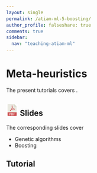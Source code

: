 ```yaml
---
layout: single
permalink: /atiam-ml-5-boosting/
author_profile: falseshare: true
comments: true
sidebar:
  nav: "teaching-atiam-ml"
---
```


# Meta-heuristics

The present tutorials covers .

## [![](../images/pdf.png)](../documents/MML.Lesson.5.Boosting.pdf) Slides

The corresponding slides cover

  - Genetic algorithms
  - Boosting  

## Tutorial 
